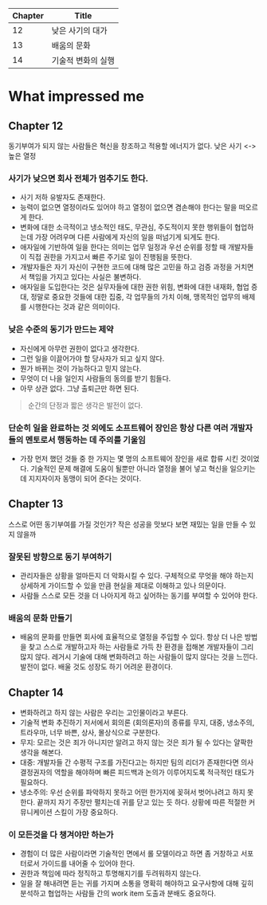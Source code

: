 | Chapter | Title |
| -- | -- |
| 12 | 낮은 사기의 대가 |
| 13 | 배움의 문화 |
| 14 | 기술적 변화의 실행 |

# What impressed me

## Chapter 12
동기부여가 되지 않는 사람들은 혁신을 창조하고 적용할 에너지가 없다. 낮은 사기 <-> 높은 열정 

### 사기가 낮으면 회사 전체가 멈추기도 한다. 
- 사기 저하 유발자도 존재한다.  
- 능력이 없으면 열정이라도 있어야 하고 열정이 없으면 겸손해야 한다는 말을 떠오르게 한다. 
- 변화에 대한 소극적이고 냉소적인 태도, 무관심, 주도적이지 못한 행위들이 협업하는데 가장 어려우며 다른 사람에게 자신의 일을 떠넘기게 되게도 한다. 
- 애자일에 기반하여 일을 한다는 의미는 업무 일정과 우선 순위를 정할 때 개발자들이 직접 권한을 가지고서 빠른 주기로 일이 진행됨을 뜻한다. 
- 개발자들은 자기 자신이 구현한 코드에 대해 많은 고민을 하고 검증 과정을 거치면서 책임을 가지고 있다는 사실은 불변하다.
- 애자일을 도입한다는 것은 실무자들에 대한 권한 위힘, 변화에 대한 내재화, 협업 증대, 정말로 중요한 것들에 대한 집중, 각 업무들의 가치 이해, 맹목적인 업무의 배제를 시행한다는 것과 같은 의미이다.

### 낮은 수준의 동기가 만드는 제약
- 자신에게 아무런 권한이 없다고 생각한다.
- 그런 일을 이끌어가야 할 당사자가 되고 싶지 않다.
- 뭔가 바뀌는 것이 가능하다고 믿지 않는다.
- 무엇이 더 나을 일인지 사람들의 동의를 받기 힘들다.
- 아무 상관 없다. 그냥 출퇴근만 하면 된다.
> 순간의 단정과 짧은 생각은 발전이 없다.

### 단순히 일을 완료하는 것 외에도 소프트웨어 장인은 항상 다른 여러 개발자들의 멘토로서 행동하는 데 주의를 기울임
- 가장 먼저 했던 것들 중 한 가지는 몇 명의 소프트웨어 장인을 새로 합류 시킨 것이었다. 기술적인 문제 해결에 도움이 될뿐만 아니라 열정을 불어 넣고 혁신을 일으키는 데 지지자이자 동맹이 되어 준다는 것이다.  

      
## Chapter 13
스스로 어떤 동기부여를 가질 것인가? 작은 성공을 맛보다 보면 재밌는 일을 만들 수 있지 않을까

### 잘못된 방향으로 동기 부여하기 
- 관리자들은 상황을 얼마든지 더 악화시킬 수 있다. 구체적으로 무엇을 해야 하는지 상세하게 가이드할 수 있을 만큼 현실을 제대로 이해하고 있나 의문이다.
- 사람들 스스로 모든 것을 더 나아지게 하고 싶어하는 동기를 부여할 수 있어야 한다.

### 배움의 문화 만들기
- 배움의 문화를 만들면 회사에 효율적으로 열정을 주입할 수 있다. 항상 더 나은 방법을 찾고 스스로 개발하고자 하는 사람들로 가득 찬 환경을 접해본 개발자들이 그리 많지 않다. 레거시 기술에 대해 변화하려고 하는 사람들이 많지 않다는 것을 느낀다. 발전이 없다. 배울 것도 성장도 하기 어려운 환경이다. 


## Chapter  14
- 변화하려고 하지 않는 사람은 우리는 고인물이라고 부른다.
- 기술적 변화 추진하기 저서에서 회의론 (회의론자)의 종류를 무지, 대중, 냉소주의, 트라우마, 너무 바쁜, 상사, 몰상식으로 구분한다.
- 무지: 모르는 것은 죄가 아니지만 알려고 하지 않는 것은 죄가 될 수 있다는 얄팍한 생각을 해본다.
- 대중: 개발자들 간 수평적 구조를 가진다고는 하지만 팀의 리더가 존재한다면 의사 결정권자의 역할을 해야하며 빠른 피드백과 논의가 이루어지도록 적극적인 태도가 필요하다. 
- 냉소주의: 우선 순위를 파악하지 못하고 어떤 한가지에 꽂혀서 벗어나려고 하지 못한다. 끝까지 자기 주장만 펼치는데 귀를 닫고 있는 듯 하다. 상황에 따른 적절한 커뮤니케이션 스킬이 가장 중요하다.

### 이 모든것을 다 챙겨야만 하는가
- 경험이 더 많은 사람이라면 기술적인 면에서 롤 모델이라고 하면 좀 거창하고 서포터로서 가이드를 내어줄 수 있어야 한다.
- 권한과 책임에 따라 정직하고 투명해지기를 두려워하지 않는다.
- 일을 잘 해내려면 듣는 귀를 가지며 소통을 명확히 해야하고 요구사항에 대해 깊히 분석하고 협업하는 사람들 간의 work item 도출과 분배도 중요하다.  
